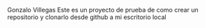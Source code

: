 Gonzalo Villegas
Este es un proyecto de prueba de como crear un repositorio y clonarlo desde github a mi escritorio local 

